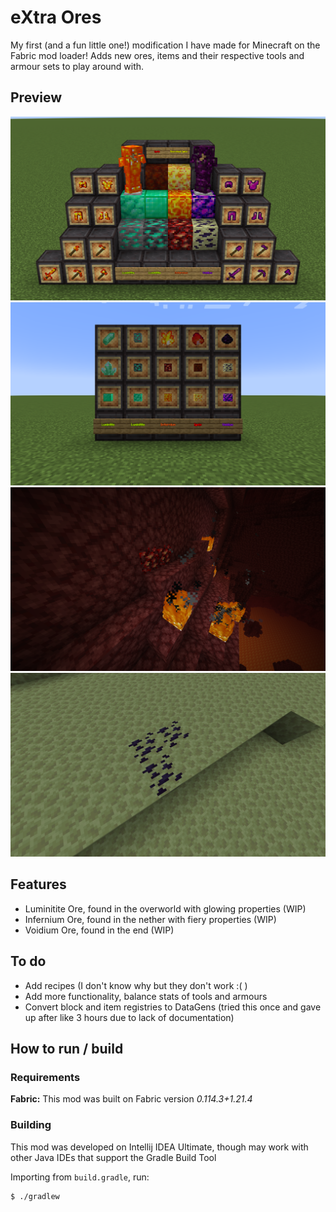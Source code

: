 # eXtra Ores

My first (and a fun little one!) modification I have made for Minecraft on the Fabric mod loader! Adds new ores, items and their respective tools and armour sets to play around with.

## Preview

![Main Demo](https://github.com/junyali/extra-ores/blob/v1.0.0/preview/demo_main.png?raw=true "Main Demo")
![Demo Items](https://github.com/junyali/extra-ores/blob/v1.0.0/preview/demo_items.png?raw=true "Items Demo")
![Demo Infernium](https://github.com/junyali/extra-ores/blob/v1.0.0/preview/demo_infernium.png?raw=true "Infernium Demo")
![Demo Voidium](https://github.com/junyali/extra-ores/blob/v1.0.0/preview/demo_voidium.png?raw=true "Voidium Demo")

## Features

- Luminitite Ore, found in the overworld with glowing properties (WIP)
- Infernium Ore, found in the nether with fiery properties (WIP)
- Voidium Ore, found in the end (WIP)

## To do

- Add recipes (I don't know why but they don't work :( )
- Add more functionality, balance stats of tools and armours
- Convert block and item registries to DataGens (tried this once and gave up after like 3 hours due to lack of documentation)

## How to run / build

### Requirements

**Fabric:** This mod was built on Fabric version *0.114.3+1.21.4*

### Building

This mod was developed on Intellij IDEA Ultimate, though may work with other Java IDEs that support the Gradle Build Tool

Importing from `build.gradle`, run:

```console
$ ./gradlew
```
